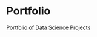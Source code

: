 # Portfolio
[Portfolio of Data Science Projects](https://anastasiyakotelnikova.github.io/Portfolio/
)
